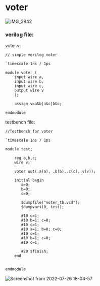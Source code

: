 
# voter
![IMG_2842](https://user-images.githubusercontent.com/68816726/180979041-2090ae53-308a-476b-a93a-918dead1454a.jpeg)

### verilog file:
voter.v:
```
// simple verilog voter

`timescale 1ns / 1ps

module voter (
	input wire a,
	input wire b,
	input wire c,
	output wire v
	);
	
	assign v=a&b|a&c|b&c;
	
endmodule
```
testbench file:
```
//Testbench for voter

`timescale 1ns / 1ps

module test;

	reg a,b,c;
	wire v;
	
	voter uut(.a(a), .b(b),.c(c),.v(v));
	
	initial begin
	   a=0;
	   b=0;
	   c=0;
	   
	   $dumpfile("voter_tb.vcd");
	   $dumpvars(0, test);
	   
	   #10 c=1;
	   #10 b=1; c=0;
	   #10 c=1;
	   #10 a=1; b=0; c=0;
	   #10 c=1;
	   #10 b=1; c=0;
	   #10 c=1;
	   
	   #20 $finish;
	end
	   

endmodule
```

![Screenshot from 2022-07-26 18-04-57](https://user-images.githubusercontent.com/68816726/180980766-9f3b6a85-5417-4851-bb76-357e718ea304.png)
